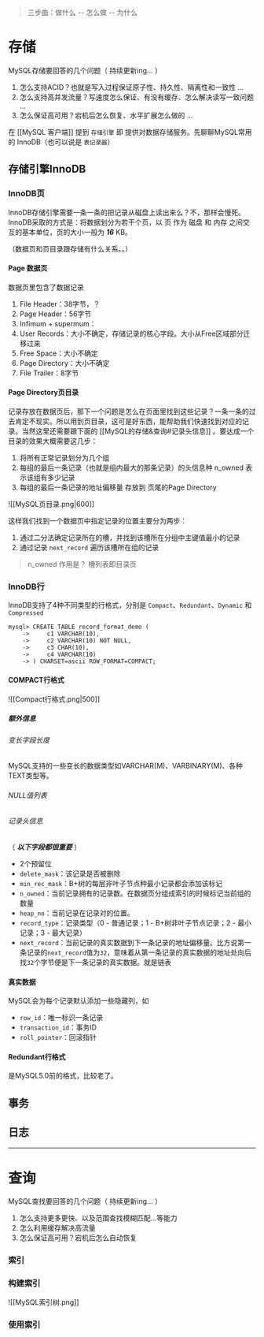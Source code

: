 
> 三步曲：做什么 -- 怎么做 -- 为什么
# 存储
MySQL存储要回答的几个问题（ 持续更新ing... ）
1. 怎么支持ACID？也就是写入过程保证原子性、持久性、隔离性和一致性 ...
2.  怎么支持高并发流量？写速度怎么保证、有没有缓存、怎么解决读写一致问题 ... 
3.  怎么保证高可用？宕机后怎么恢复、水平扩展怎么做的 ... 

在 [[MySQL 客户端]] 提到 `存储引擎` 即 提供对数据存储服务。先聊聊MySQL常用的 InnoDB（也可以说是 `表记录器`）
## 存储引擎InnoDB
###  InnoDB页
InnoDB存储引擎需要一条一条的把记录从磁盘上读出来么？不，那样会慢死。InnoDB采取的方式是：将数据划分为若干个页，以 页 作为 磁盘 和 内存 之间交互的基本单位，页的大小一般为 _**16**_ KB。

（数据页和页目录跟存储有什么关系。。）
#### Page 数据页
数据页里包含了数据记录

1.  File Header：38字节，？
2.  Page Header：56字节
3.  Infimum + supermum：
4.  User Records：大小不确定，存储记录的核心字段。大小从Free区域部分迁移过来
5.  Free Space：大小不确定
6.  Page Directory：大小不确定
7.  File Trailer：8字节

#### Page Directory页目录
记录存放在数据页后，那下一个问题是怎么在页面里找到这些记录？一条一条的过去肯定不现实。所以用到页目录，这可是好东西，能帮助我们快速找到对应的记录。当然这里还需要跟下面的  [[MySQL的存储&查询#记录头信息]]  。要达成一个目录的效果大概需要这几步：
1.  将所有正常记录划分为几个组
2.  每组的最后一条记录（也就是组内最大的那条记录）的头信息种 n_owned 表示该组有多少记录
3.  每组的最后一条记录的地址偏移量 存放到 页尾的Page Directory

![[MySQL页目录.png|600]]

这样我们找到一个数据页中指定记录的位置主要分为两步：
1.  通过二分法确定记录所在的槽，并找到该槽所在分组中主键值最小的记录
2.  通过记录 `next_record` 遍历该槽所在组的记录

> n_owned 作用是？
> 槽列表即目录页

### InnoDB行
InnoDB支持了4种不同类型的行格式，分别是 `Compact`、`Redundant`、`Dynamic` 和 `Compressed` 
```mysql
mysql> CREATE TABLE record_format_demo (
    ->     c1 VARCHAR(10),
    ->     c2 VARCHAR(10) NOT NULL,
    ->     c3 CHAR(10),
    ->     c4 VARCHAR(10)
    -> ) CHARSET=ascii ROW_FORMAT=COMPACT;
```


#### COMPACT行格式

![[Compact行格式.png|500]]

##### 额外信息
###### 变长字段长度
MySQL支持的一些变长的数据类型如VARCHAR(M)、VARBINARY(M)、各种TEXT类型等。

###### NULL值列表

###### 记录头信息
（  _**以下字段都很重要**_  ）
- 2个预留位
- `delete_mask`：该记录是否被删除
- `min_rec_mask`：B+树的每层非叶子节点种最小记录都会添加该标记
- `n_owned`：当前记录拥有的记录数。在数据页分组成索引的时候标记当前组的数量
- `heap_no`：当前记录在记录对的位置。
- `record_type`：记录类型（0 - 普通记录；1 - B+树非叶子节点记录；2 - 最小记录；3 - 最大记录）
- `next_record`：当前记录的真实数据到下一条记录的地址偏移量。比方说第一条记录的`next_record`值为`32`，意味着从第一条记录的真实数据的地址处向后找`32`个字节便是下一条记录的真实数据。就是链表

#### 真实数据
MySQL会为每个记录默认添加一些隐藏列，如
- `row_id`：唯一标识一条记录
- `transaction_id`：事务ID
- `roll_pointer`：回滚指针

#### Redundant行格式
是MySQL5.0前的格式，比较老了。


## 事务

## 日志



--- 

# 查询
MySQL查找要回答的几个问题（ 持续更新ing... ）
1.  怎么支持更多更快、以及范围查找模糊匹配...等能力
2.  怎么利用缓存解决高流量
3.  怎么保证高可用？宕机后怎么自动恢复

### 索引

### 构建索引

![[MySQL索引树.png]]


### 使用索引
